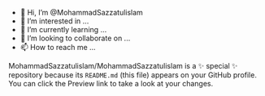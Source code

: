 - 👋 Hi, I’m @MohammadSazzatulislam
- 👀 I’m interested in ...
- 🌱 I’m currently learning ...
- 💞️ I’m looking to collaborate on ...
- 📫 How to reach me ...


MohammadSazzatulislam/MohammadSazzatulislam is a ✨ special ✨ repository because its `README.md` (this file) appears on your GitHub profile.
You can click the Preview link to take a look at your changes.

